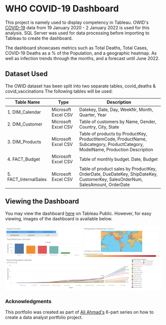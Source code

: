 # WHO COVID-19 Dashboard

This project is namely used to display competency in Tableau. OWID's [COVID-19](https://ourworldindata.org/covid-deaths) data from 19 January 2020 - 2 January 2022 is used for this analysis. SQL Server was used for data processing before importing to Tableau to create the dashboard.

The dashboard showcases metrics such as Total Deaths, Total Cases, COVID-19 Deaths as a % of the Population, and a geographic heatmap. As well as infection trends through the months, and a forecast until June 2022.

## Dataset Used

The OWID dataset has been split into two separate tables, covid_deaths & covid_vaccinations
The following tables will be used: 

| Table Name | Type | Description |
| --- | --- | --- |
| 1. DIM_Calendar | Microsoft Excel CSV | Datekey, Date, Day, WeekNr, Month, Quarter, Year |
| 2. DIM_Customer | Microsoft Excel CSV | Table of customers by Name, Gender, Country, City, State  |
| 3. DIM_Products | Microsoft Excel CSV | Table of products by ProductKey, ProductItemCode, ProductName, Subcategory, ProductCategory, ModelName, Production Description |
| 4. FACT_Budget | Microsoft Excel CSV | Table of monthly budget. Date, Budget |
| 5. FACT_InternalSales | Microsoft Excel CSV | Table of product sales by ProductKey, OrderDate, DueDateKey, ShipDateKey, CustomerKey, SalesOrderNum, SalesAmount, OrderDate |

## Viewing the Dashboard

You may view the dashboard [here](https://public.tableau.com/app/profile/zulkhairee.sulaiman/viz/Covid-19PortfolioProject_16419297626140/Dashboard1) on Tableau Public. 
However, for easy viewing, images of the dashboard is available below. 

![COVID-19 Dashboard](covid19_dashboard_image.png)


### Acknowledgments

This portfolio was created as part of [Ali Ahmad's](https://www.youtube.com/watch?v=z7o5Wju-PZg&list=PLMfXakCUhXsEUtk8c0zWr4whamGxLhAu0)
6-part series on how to create a data analyst portfolio project. 
